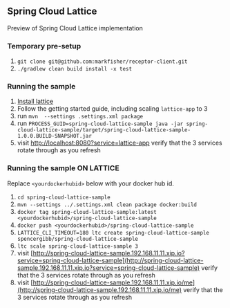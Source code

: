 ## Spring Cloud Lattice

Preview of Spring Cloud Lattice implementation

### Temporary pre-setup

1. `git clone git@github.com:markfisher/receptor-client.git`
1. `./gradlew clean build install -x test`

### Running the sample

1. [Install lattice](http://lattice.cf/docs/getting-started.html)
2. Follow the getting started guide, including scaling `lattice-app` to 3
4. run `mvn  --settings .settings.xml package`
5. run `PROCESS_GUID=spring-cloud-lattice-sample java -jar spring-cloud-lattice-sample/target/spring-cloud-lattice-sample-1.0.0.BUILD-SNAPSHOT.jar`
6. visit [http://localhost:8080?service=lattice-app](http://localhost:8080?service=lattice-app) verify that the 3 services rotate through as you refresh

### Running the sample ON LATTICE

Replace `<yourdockerhubid>` below with your docker hub id.

1. `cd spring-cloud-lattice-sample`
1. `mvn --settings ../.settings.xml clean package docker:build`
1. `docker tag spring-cloud-lattice-sample:latest <yourdockerhubid>/spring-cloud-lattice-sample`
1. `docker push <yourdockerhubid>/spring-cloud-lattice-sample`
1. `LATTICE_CLI_TIMEOUT=180 ltc create spring-cloud-lattice-sample spencergibb/spring-cloud-lattice-sample`
1. `ltc scale spring-cloud-lattice-sample 3`
6. visit [http://spring-cloud-lattice-sample.192.168.11.11.xip.io?service=spring-cloud-lattice-sample](http://spring-cloud-lattice-sample.192.168.11.11.xip.io?service=spring-cloud-lattice-sample) verify that the 3 services rotate through as you refresh
6. visit [http://spring-cloud-lattice-sample.192.168.11.11.xip.io/me](http://spring-cloud-lattice-sample.192.168.11.11.xip.io/me) verify that the 3 services rotate through as you refresh
